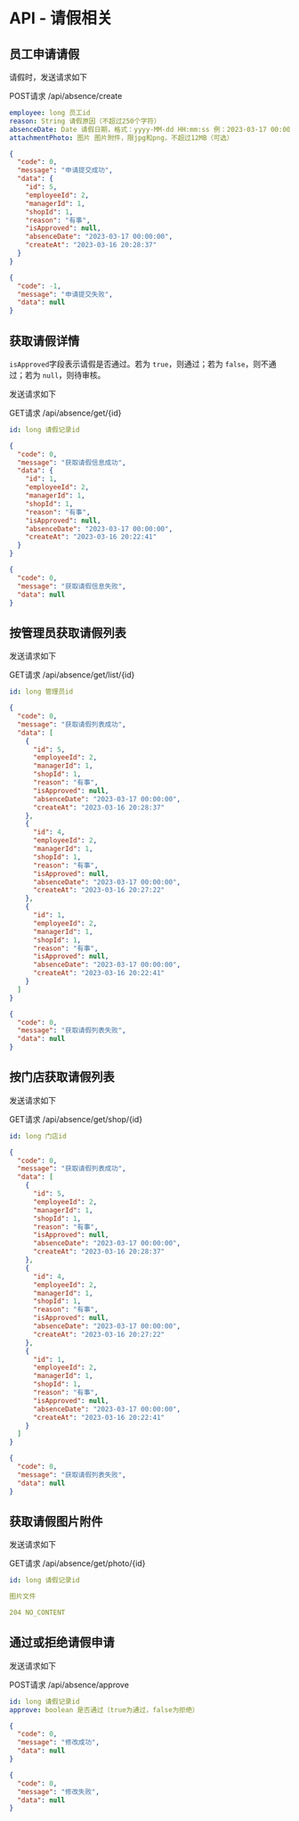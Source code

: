# API - 请假相关

## 员工申请请假

请假时，发送请求如下

POST请求 /api/absence/create

```yaml
employee: long 员工id
reason: String 请假原因（不超过250个字符）
absenceDate: Date 请假日期，格式：yyyy-MM-dd HH:mm:ss 例：2023-03-17 00:00:00
attachmentPhoto: 图片 图片附件，限jpg和png，不超过12MB（可选）
```

```json
{
  "code": 0,
  "message": "申请提交成功",
  "data": {
    "id": 5,
    "employeeId": 2,
    "managerId": 1,
    "shopId": 1,
    "reason": "有事",
    "isApproved": null,
    "absenceDate": "2023-03-17 00:00:00",
    "createAt": "2023-03-16 20:28:37"
  }
}
```

```json
{
  "code": -1,
  "message": "申请提交失败",
  "data": null
}
```

## 获取请假详情

``isApproved``字段表示请假是否通过。若为 ``true``，则通过；若为 ``false``，则不通过；若为 ``null``，则待审核。

发送请求如下

GET请求 /api/absence/get/{id}

```yaml
id: long 请假记录id
```

```json
{
  "code": 0,
  "message": "获取请假信息成功",
  "data": {
    "id": 1,
    "employeeId": 2,
    "managerId": 1,
    "shopId": 1,
    "reason": "有事",
    "isApproved": null,
    "absenceDate": "2023-03-17 00:00:00",
    "createAt": "2023-03-16 20:22:41"
  }
}
```

```json
{
  "code": 0,
  "message": "获取请假信息失败",
  "data": null
}
```

## 按管理员获取请假列表

发送请求如下

GET请求 /api/absence/get/list/{id}

```yaml
id: long 管理员id
```

```json
{
  "code": 0,
  "message": "获取请假列表成功",
  "data": [
    {
      "id": 5,
      "employeeId": 2,
      "managerId": 1,
      "shopId": 1,
      "reason": "有事",
      "isApproved": null,
      "absenceDate": "2023-03-17 00:00:00",
      "createAt": "2023-03-16 20:28:37"
    },
    {
      "id": 4,
      "employeeId": 2,
      "managerId": 1,
      "shopId": 1,
      "reason": "有事",
      "isApproved": null,
      "absenceDate": "2023-03-17 00:00:00",
      "createAt": "2023-03-16 20:27:22"
    },
    {
      "id": 1,
      "employeeId": 2,
      "managerId": 1,
      "shopId": 1,
      "reason": "有事",
      "isApproved": null,
      "absenceDate": "2023-03-17 00:00:00",
      "createAt": "2023-03-16 20:22:41"
    }
  ]
}
```

```json
{
  "code": 0,
  "message": "获取请假列表失败",
  "data": null
}
```

## 按门店获取请假列表

发送请求如下

GET请求 /api/absence/get/shop/{id}

```yaml
id: long 门店id
```

```json
{
  "code": 0,
  "message": "获取请假列表成功",
  "data": [
    {
      "id": 5,
      "employeeId": 2,
      "managerId": 1,
      "shopId": 1,
      "reason": "有事",
      "isApproved": null,
      "absenceDate": "2023-03-17 00:00:00",
      "createAt": "2023-03-16 20:28:37"
    },
    {
      "id": 4,
      "employeeId": 2,
      "managerId": 1,
      "shopId": 1,
      "reason": "有事",
      "isApproved": null,
      "absenceDate": "2023-03-17 00:00:00",
      "createAt": "2023-03-16 20:27:22"
    },
    {
      "id": 1,
      "employeeId": 2,
      "managerId": 1,
      "shopId": 1,
      "reason": "有事",
      "isApproved": null,
      "absenceDate": "2023-03-17 00:00:00",
      "createAt": "2023-03-16 20:22:41"
    }
  ]
}
```

```json
{
  "code": 0,
  "message": "获取请假列表失败",
  "data": null
}
```

## 获取请假图片附件

发送请求如下

GET请求 /api/absence/get/photo/{id}

```yaml
id: long 请假记录id
```

```yaml
图片文件
```

```yaml
204 NO_CONTENT
```

## 通过或拒绝请假申请

发送请求如下

POST请求 /api/absence/approve

```yaml
id: long 请假记录id
approve: boolean 是否通过（true为通过，false为拒绝）
```

```json
{
  "code": 0,
  "message": "修改成功",
  "data": null
}
```

```json
{
  "code": 0,
  "message": "修改失败",
  "data": null
}
```
